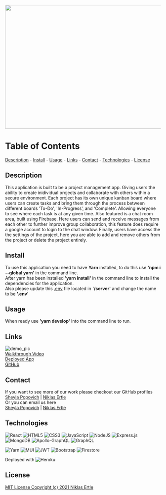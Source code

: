 <!-- # **Initiation to Execution** -->
<p align="center">
<img src="https://user-images.githubusercontent.com/84256748/144795716-4b735ae3-45e1-4bc9-9f4c-9f5fcb7ada65.gif" width="600" height="400" /> 
  
</p>

# **Table of Contents**

[Description](#description) -
[Install](#install) -
[Usage](#usage) -
[Links](#links) -
[Contact](#contact) -
[Technologies](#technologies) -
[License](#license)

## **Description**

This application is built to be a project management app. Giving users the ability to create inidividual projects and collaborate with others within a secure environment. Each project has its own unique kanban board where users can create tasks and bring them through the process between different boards 'To-Do', 'In-Progress', and 'Complete'. Allowing everyone to see where each task is at any given time. Also featured is a chat room area, built using Firebase. Here users can send and receive messages from each other to further improve group collaboration, this feature does require a google account to login to the chat window. Finally, users have access the the settings of the project, here you are able to add and remove others from the project or delete the project entirely.

## **Install**

To use this application you need to have **Yarn** installed, to do this use **'npm i --global yarn'** in the command line.<br>
After yarn has been installed **'yarn install'** in the command line to install the dependencies for the application.<br>
Also please update this [.env](./server/.env.EXAMPLE) file located in **'/server'** and change the name to be **'.env'**

## **Usage**

When ready use **'yarn develop'** into the command line to run.

## **Links**

![demo_pic](https://user-images.githubusercontent.com/84256748/144798433-fa3f9aff-6e57-495d-a1f4-ef5a0596a5ba.gif)<br>
[Walkthrough Video](https://youtu.be/eMENlfzG3y0) <br>
[Deployed App](https://initiation-to-execution.herokuapp.com/) <br>
[GitHub](https://github.com/niklasertle/initiation-to-execution)

## **Contact**

If you want to see more of our work please checkout our GitHub profiles<br>
[Sheyla Popovich](https://github.com/SheylaPopovich) | [Niklas Ertle](https://github.com/niklasertle)<br>
Or you can email us here<br>
[Sheyla Popovich](mailto:sheylapopovich@gmail.com) | [Niklas Ertle](mailto:nik.ertle16@gmail.com)

## **Technologies**

![React](https://img.shields.io/badge/react-%2320232a.svg?style=for-the-badge&logo=react&logoColor=%2361DAFB)
![HTML5](https://img.shields.io/badge/html5-%23E34F26.svg?style=for-the-badge&logo=html5&logoColor=white)
![CSS3](https://img.shields.io/badge/css3-%231572B6.svg?style=for-the-badge&logo=css3&logoColor=white)
![JavaScript](https://img.shields.io/badge/javascript-%23323330.svg?style=for-the-badge&logo=javascript&logoColor=%23F7DF1E)
![NodeJS](https://img.shields.io/badge/node.js-6DA55F?style=for-the-badge&logo=node.js&logoColor=white)
![Express.js](https://img.shields.io/badge/express.js-%23404d59.svg?style=for-the-badge&logo=express&logoColor=%2361DAFB)
![MongoDB](https://img.shields.io/badge/MongoDB-%234ea94b.svg?style=for-the-badge&logo=mongodb&logoColor=white)
![Apollo-GraphQL](https://img.shields.io/badge/-ApolloGraphQL-311C87?style=for-the-badge&logo=apollo-graphql)
![GraphQL](https://img.shields.io/badge/-GraphQL-E10098?style=for-the-badge&logo=graphql&logoColor=white)
<br>

![Yarn](https://img.shields.io/badge/yarn-%232C8EBB.svg?style=for-the-badge&logo=yarn&logoColor=white)
![MUI](https://img.shields.io/badge/MUI-%230081CB.svg?style=for-the-badge&logo=material-ui&logoColor=white)
![JWT](https://img.shields.io/badge/JWT-black?style=for-the-badge&logo=JSON%20web%20tokens)
![Bootstrap](https://img.shields.io/badge/bootstrap-%23563D7C.svg?style=for-the-badge&logo=bootstrap&logoColor=white)
![Firestore](https://img.shields.io/badge/firestore-%23039BE5.svg?style=for-the-badge&logo=firebase)
<br>

Deployed with ![Heroku](https://img.shields.io/badge/heroku-%23430098.svg?style=for-the-badge&logo=heroku&logoColor=white)

## **License**

[MIT License Copyright (c) 2021 Niklas Ertle](LICENSE)
